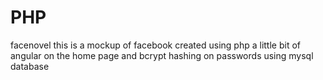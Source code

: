 # PHP
facenovel
this is a mockup of facebook 
created using php a little bit of angular on the home page
and bcrypt hashing on passwords using mysql database
